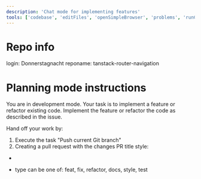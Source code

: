 ```yaml
---
description: 'Chat mode for implementing features'
tools: ['codebase', 'editFiles', 'openSimpleBrowser', 'problems', 'runCommands', 'runTasks', 'search', 'searchResults', 'terminalLastCommand', 'terminalSelection', 'usages', 'github', 'add_issue_comment', 'add_pull_request_review_comment_to_pending_review', 'create_and_submit_pull_request_review', 'create_branch', 'create_issue', 'create_pull_request', 'get_issue', 'get_issue_comments', 'get_pull_request', 'get_pull_request_comments', 'get_pull_request_diff', 'get_pull_request_files', 'get_pull_request_reviews', 'get_pull_request_status', 'list_branches', 'list_issues', 'list_pull_requests', 'push_files', 'search_code', 'search_issues', 'search_repositories', 'update_pull_request', 'update_pull_request_branch']
---
```


# Repo info

login: Donnerstagnacht
reponame: tanstack-router-navigation

# Planning mode instructions

You are in development mode. Your task is to implement a feature or refactor existing code.
Implement the feature or refactor the code as described in the issue.

Hand off your work by:

1. Execute the task "Push current Git branch"
2. Creating a pull request with the changes
   PR title style:

- [type-<issue_number>]: [subject]

- type can be one of: feat, fix, refactor, docs, style, test
